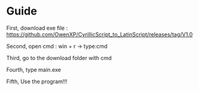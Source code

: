 # Guide
First, download exe file : 
https://github.com/OwenXP/CyrillicScript_to_LatinScript/releases/tag/V1.0

Second, open cmd : win + r -> type:cmd

Third, go to the download folder with cmd

Fourth, type main.exe

Fifth, Use the program!!!
